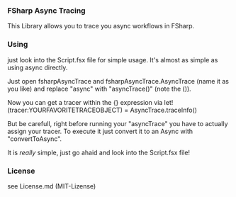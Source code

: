 ﻿
### FSharp Async Tracing

This Library allows you to trace you async workflows in FSharp. 


### Using

just look into the Script.fsx file for simple usage.
It's almost as simple as using async directly.

Just open fsharpAsyncTrace and fsharpAsyncTrace.AsyncTrace (name it as you like)
and replace "async" with "asyncTrace()" (note the ()).

Now you can get a tracer within the {} expression via
let! (tracer:YOURFAVORITETRACEOBJECT) = AsyncTrace.traceInfo()

But be carefull, right before running your "asyncTrace" you have to actually assign your tracer.
To execute it just convert it to an Async with "convertToAsync".

It is _really_ simple, just go ahaid and look into the Script.fsx file!

### License 

see License.md (MIT-Lizense)

